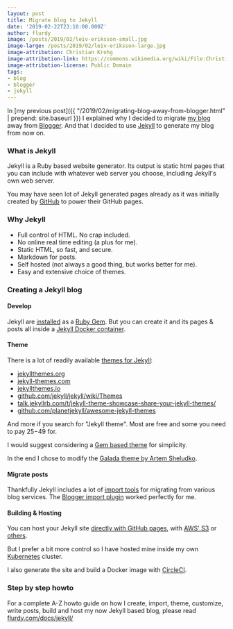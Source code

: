 ```yaml
---
layout: post
title: Migrate blog to Jekyll
date: '2019-02-22T23:10:00.000Z'
author: flurdy
image: /posts/2019/02/leiv-eriksson-small.jpg
image-large: /posts/2019/02/leiv-eriksson-large.jpg
image-attribution: Christian Krohg
image-attribution-link: https://commons.wikimedia.org/wiki/File:Christian-krohg-leiv-eriksson.jpg
image-attribution-license: Public Domain
tags:
- blog
- blogger
- jekyll
---
```


In [my previous post]({{ "/2019/02/migrating-blog-away-from-blogger.html" | prepend: site.baseurl }}) I explained why I decided to migrate [my blog](http://blog.flurdy.com) away from [Blogger](http://blogger.com).
And that I decided to use [Jekyll](http://jekyllrb.com) to generate my blog from now on.


### What is Jekyll

Jekyll is a Ruby based website generator.
Its output is static html pages that you can include with whatever web server you choose, including Jekyll's own web server.

You may have seen lot of Jekyll generated pages already as it was initially created by [GitHub](https://github.com) to power their GitHub pages.

### Why Jekyll

* Full control of HTML. No crap included.
* No online real time editing (a plus for me).
* Static HTML, so fast, and secure.
* Markdown for posts.
* Self hosted (not always a good thing, but works better for me).
* Easy and extensive choice of themes.


### Creating a Jekyll blog

#### Develop

Jekyll are [installed](https://jekyllrb.com/docs/) as a [Ruby Gem](https://rubygems.org/gems/jekyll/).
But you can create it and its pages &amp; posts all inside a [Jekyll Docker container](https://hub.docker.com/r/jekyll/jekyll/).

#### Theme

There is a lot of readily available [themes for Jekyll](https://jekyllrb.com/docs/themes/):

* [jekyllthemes.org](http://jekyllthemes.org)
* [jekyll-themes.com](https://jekyll-themes.com)
* [jekyllthemes.io](https://jekyllthemes.io)
* [github.com/jekyll/jekyll/wiki/Themes](https://github.com/jekyll/jekyll/wiki/Themes)
* [talk.jekyllrb.com/t/jekyll-theme-showcase-share-your-jekyll-themes/](https://talk.jekyllrb.com/t/jekyll-theme-showcase-share-your-jekyll-themes/)
* [github.com/planetjekyll/awesome-jekyll-themes](https://github.com/planetjekyll/awesome-jekyll-themes)

And more if you search for "Jekyll theme".
Most are free and some you need to pay $25-$49 for.

I would suggest considering a [Gem based theme](https://github.com/planetjekyll/awesome-jekyll-themes) for simplicity.

In the end I chose to modify the [Galada theme by Artem Sheludko](https://github.com/artemsheludko/galada).

#### Migrate posts

Thankfully Jekyll includes a lot of [import tools](https://import.jekyllrb.com/docs/home/) for migrating from various blog services.
The [Blogger import plugin](https://import.jekyllrb.com/docs/blogger/) worked perfectly for me.


#### Building &amp; Hosting

You can host your Jekyll site [directly with GitHub pages](https://help.github.com/en/articles/using-jekyll-as-a-static-site-generator-with-github-pages), with [AWS' S3](https://jekyllrb.com/docs/deployment/manual/) or [others](https://jekyllrb.com/docs/deployment/third-party/).

But I prefer a bit more control so I have hosted mine inside my own [Kubernetes](https://kubernetes.io) cluster.

I also generate the site and build a Docker image with [CircleCI](https://circleci.com/).


### Step by step howto

For a complete A-Z howto guide on how I create, import, theme, customize, write posts, build and host my now Jekyll based blog, please read [flurdy.com/docs/jekyll/](http://flurdy.com/docs/jekyll/)
